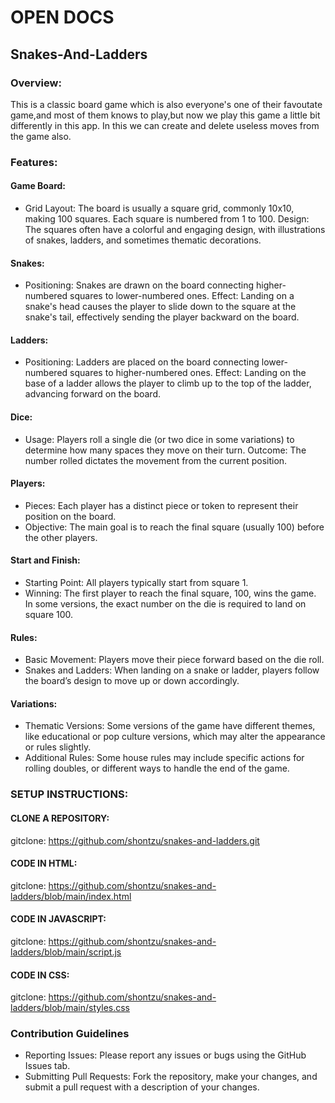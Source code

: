 # OPEN DOCS

## Snakes-And-Ladders
### Overview:
This is a classic board game which is also everyone's one of their favoutate game,and most of them knows to play,but now we play this game a little bit differently in this app.
In this we can create and delete useless moves from the game also.

### Features:
#### Game Board:

  - Grid Layout: The board is usually a square grid, commonly 10x10, making 100 squares. Each square is numbered from 1 to 100.
    Design: The squares often have a colorful and engaging design, with illustrations of snakes, ladders, and sometimes thematic decorations.

#### Snakes:

  - Positioning: Snakes are drawn on the board connecting higher-numbered squares to lower-numbered ones.
    Effect: Landing on a snake's head causes the player to slide down to the square at the snake's tail, effectively sending the player backward on the board.

#### Ladders:

-  Positioning: Ladders are placed on the board connecting lower-numbered squares to higher-numbered ones.
    Effect: Landing on the base of a ladder allows the player to climb up to the top of the ladder, advancing forward on the board.

#### Dice:

-  Usage: Players roll a single die (or two dice in some variations) to determine how many spaces they move on their turn.
    Outcome: The number rolled dictates the movement from the current position.

#### Players:

  - Pieces: Each player has a distinct piece or token to represent their position on the board.
  -  Objective: The main goal is to reach the final square (usually 100) before the other players.

#### Start and Finish:

  - Starting Point: All players typically start from square 1.
   -  Winning: The first player to reach the final square, 100, wins the game. In some versions, the exact number on the die is required to land on square 100.

#### Rules:

-  Basic Movement: Players move their piece forward based on the die roll.
 -   Snakes and Ladders: When landing on a snake or ladder, players follow the board’s design to move up or down accordingly.

#### Variations:

  - Thematic Versions: Some versions of the game have different themes, like educational or pop culture versions, which may alter the appearance or rules slightly.
  -  Additional Rules: Some house rules may include specific actions for rolling doubles, or different ways to handle the end of the game.


### SETUP INSTRUCTIONS:

#### CLONE A REPOSITORY:
gitclone: https://github.com/shontzu/snakes-and-ladders.git


#### CODE IN HTML:
gitclone: https://github.com/shontzu/snakes-and-ladders/blob/main/index.html

#### CODE IN JAVASCRIPT:
gitclone: https://github.com/shontzu/snakes-and-ladders/blob/main/script.js

#### CODE IN CSS:
gitclone: https://github.com/shontzu/snakes-and-ladders/blob/main/styles.css

### Contribution Guidelines

  - Reporting Issues: Please report any issues or bugs using the GitHub Issues tab.
-  Submitting Pull Requests: Fork the repository, make your changes, and submit a pull request with a description of your changes.

